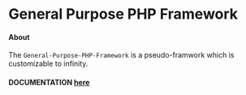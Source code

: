 # General Purpose PHP Framework
#### About
The `General-Purpose-PHP-Framework` is a pseudo-framwork which is customizable to infinity.

#### DOCUMENTATION [here]
[here]: <http://yashkumarverma.github.io/Documentations/>
